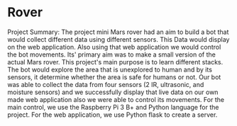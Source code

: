 # Rover

Project Summary:
    The project mini Mars rover had an aim to build a bot that would collect different data using different sensors. This Data would display on 
the web application. Also using that web application we would control the bot movements. Its' primary aim was to make a small version of the actual 
Mars rover. This project's main purpose is to learn different stacks. The bot would explore the area that is unexplored to human and by its sensors,
it determine whether the area is safe for humans or not. Our bot was able to collect the data from four sensors (2 IR, ultrasonic, and moisture sensors)
and we successfully display that live data on our own made web application also we were able to control its movements. For the main control, we
use the Raspberry Pi 3 B+ and Python language for the project. For the web application, we use Python flask to create a server.  
